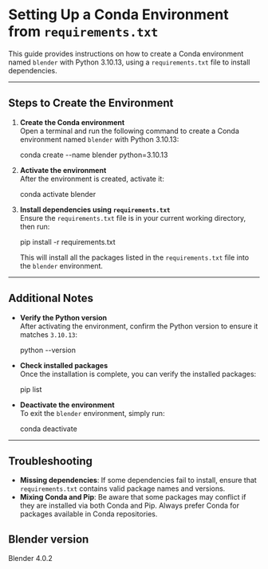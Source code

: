 # Setting Up a Conda Environment from `requirements.txt`

This guide provides instructions on how to create a Conda environment named `blender` with Python 3.10.13, using a `requirements.txt` file to install dependencies.

---

## Steps to Create the Environment

1. **Create the Conda environment**  
   Open a terminal and run the following command to create a Conda environment named `blender` with Python 3.10.13:

   conda create --name blender python=3.10.13

2. **Activate the environment**  
   After the environment is created, activate it:

   conda activate blender

3. **Install dependencies using `requirements.txt`**  
   Ensure the `requirements.txt` file is in your current working directory, then run:

   pip install -r requirements.txt

   This will install all the packages listed in the `requirements.txt` file into the `blender` environment.

---

## Additional Notes

- **Verify the Python version**  
  After activating the environment, confirm the Python version to ensure it matches `3.10.13`:

  python --version

- **Check installed packages**  
  Once the installation is complete, you can verify the installed packages:

  pip list

- **Deactivate the environment**  
  To exit the `blender` environment, simply run:

  conda deactivate

---

## Troubleshooting

- **Missing dependencies**: If some dependencies fail to install, ensure that `requirements.txt` contains valid package names and versions.
- **Mixing Conda and Pip**: Be aware that some packages may conflict if they are installed via both Conda and Pip. Always prefer Conda for packages available in Conda repositories.

## Blender version

Blender 4.0.2